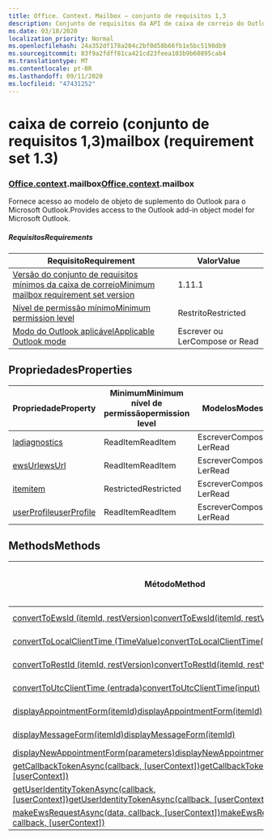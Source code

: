 ```yaml
---
title: Office. Context. Mailbox – conjunto de requisitos 1,3
description: Conjunto de requisitos da API de caixa de correio do Outlook versão 1,3 do modelo de objeto Mailbox.
ms.date: 03/18/2020
localization_priority: Normal
ms.openlocfilehash: 24a352df178a204c2bf0d58b66fb1e5bc5198db9
ms.sourcegitcommit: 83f9a2fdff81ca421cd23feea103b9b60895cab4
ms.translationtype: MT
ms.contentlocale: pt-BR
ms.lasthandoff: 09/11/2020
ms.locfileid: "47431252"
---
```

# <a name="mailbox-requirement-set-13"></a><span data-ttu-id="f9b6b-103">caixa de correio (conjunto de requisitos 1,3)</span><span class="sxs-lookup"><span data-stu-id="f9b6b-103">mailbox (requirement set 1.3)</span></span>

### <a name="officecontextmailbox"></a><span data-ttu-id="f9b6b-104">[Office](office.md)[.context](office.context.md).mailbox</span><span class="sxs-lookup"><span data-stu-id="f9b6b-104">[Office](office.md)[.context](office.context.md).mailbox</span></span>

<span data-ttu-id="f9b6b-105">Fornece acesso ao modelo de objeto de suplemento do Outlook para o Microsoft Outlook.</span><span class="sxs-lookup"><span data-stu-id="f9b6b-105">Provides access to the Outlook add-in object model for Microsoft Outlook.</span></span>

##### <a name="requirements"></a><span data-ttu-id="f9b6b-106">Requisitos</span><span class="sxs-lookup"><span data-stu-id="f9b6b-106">Requirements</span></span>

|<span data-ttu-id="f9b6b-107">Requisito</span><span class="sxs-lookup"><span data-stu-id="f9b6b-107">Requirement</span></span>| <span data-ttu-id="f9b6b-108">Valor</span><span class="sxs-lookup"><span data-stu-id="f9b6b-108">Value</span></span>|
|---|---|
|[<span data-ttu-id="f9b6b-109">Versão do conjunto de requisitos mínimos da caixa de correio</span><span class="sxs-lookup"><span data-stu-id="f9b6b-109">Minimum mailbox requirement set version</span></span>](../../requirement-sets/outlook-api-requirement-sets.md)| <span data-ttu-id="f9b6b-110">1.1</span><span class="sxs-lookup"><span data-stu-id="f9b6b-110">1.1</span></span>|
|[<span data-ttu-id="f9b6b-111">Nível de permissão mínimo</span><span class="sxs-lookup"><span data-stu-id="f9b6b-111">Minimum permission level</span></span>](../../../outlook/understanding-outlook-add-in-permissions.md)| <span data-ttu-id="f9b6b-112">Restrito</span><span class="sxs-lookup"><span data-stu-id="f9b6b-112">Restricted</span></span>|
|[<span data-ttu-id="f9b6b-113">Modo do Outlook aplicável</span><span class="sxs-lookup"><span data-stu-id="f9b6b-113">Applicable Outlook mode</span></span>](../../../outlook/outlook-add-ins-overview.md#extension-points)| <span data-ttu-id="f9b6b-114">Escrever ou Ler</span><span class="sxs-lookup"><span data-stu-id="f9b6b-114">Compose or Read</span></span>|

## <a name="properties"></a><span data-ttu-id="f9b6b-115">Propriedades</span><span class="sxs-lookup"><span data-stu-id="f9b6b-115">Properties</span></span>

| <span data-ttu-id="f9b6b-116">Propriedade</span><span class="sxs-lookup"><span data-stu-id="f9b6b-116">Property</span></span> | <span data-ttu-id="f9b6b-117">Minimum</span><span class="sxs-lookup"><span data-stu-id="f9b6b-117">Minimum</span></span><br><span data-ttu-id="f9b6b-118">nível de permissão</span><span class="sxs-lookup"><span data-stu-id="f9b6b-118">permission level</span></span> | <span data-ttu-id="f9b6b-119">Modelos</span><span class="sxs-lookup"><span data-stu-id="f9b6b-119">Modes</span></span> | <span data-ttu-id="f9b6b-120">Tipo de retorno</span><span class="sxs-lookup"><span data-stu-id="f9b6b-120">Return type</span></span> | <span data-ttu-id="f9b6b-121">Minimum</span><span class="sxs-lookup"><span data-stu-id="f9b6b-121">Minimum</span></span><br><span data-ttu-id="f9b6b-122">conjunto de requisitos</span><span class="sxs-lookup"><span data-stu-id="f9b6b-122">requirement set</span></span> |
|---|---|---|---|:---:|
| [<span data-ttu-id="f9b6b-123">la</span><span class="sxs-lookup"><span data-stu-id="f9b6b-123">diagnostics</span></span>](/javascript/api/outlook/office.mailbox?view=outlook-js-1.3&preserve-view=true#diagnostics) | <span data-ttu-id="f9b6b-124">ReadItem</span><span class="sxs-lookup"><span data-stu-id="f9b6b-124">ReadItem</span></span> | <span data-ttu-id="f9b6b-125">Escrever</span><span class="sxs-lookup"><span data-stu-id="f9b6b-125">Compose</span></span><br><span data-ttu-id="f9b6b-126">Ler</span><span class="sxs-lookup"><span data-stu-id="f9b6b-126">Read</span></span> | [<span data-ttu-id="f9b6b-127">Diagnostics</span><span class="sxs-lookup"><span data-stu-id="f9b6b-127">Diagnostics</span></span>](/javascript/api/outlook/office.diagnostics?view=outlook-js-1.3&preserve-view=true) | [<span data-ttu-id="f9b6b-128">1.1</span><span class="sxs-lookup"><span data-stu-id="f9b6b-128">1.1</span></span>](../requirement-set-1.1/outlook-requirement-set-1.1.md) |
| [<span data-ttu-id="f9b6b-129">ewsUrl</span><span class="sxs-lookup"><span data-stu-id="f9b6b-129">ewsUrl</span></span>](/javascript/api/outlook/office.mailbox?view=outlook-js-1.3&preserve-view=true#ewsurl) | <span data-ttu-id="f9b6b-130">ReadItem</span><span class="sxs-lookup"><span data-stu-id="f9b6b-130">ReadItem</span></span> | <span data-ttu-id="f9b6b-131">Escrever</span><span class="sxs-lookup"><span data-stu-id="f9b6b-131">Compose</span></span><br><span data-ttu-id="f9b6b-132">Ler</span><span class="sxs-lookup"><span data-stu-id="f9b6b-132">Read</span></span> | <span data-ttu-id="f9b6b-133">String</span><span class="sxs-lookup"><span data-stu-id="f9b6b-133">String</span></span> | [<span data-ttu-id="f9b6b-134">1.1</span><span class="sxs-lookup"><span data-stu-id="f9b6b-134">1.1</span></span>](../requirement-set-1.1/outlook-requirement-set-1.1.md) |
| [<span data-ttu-id="f9b6b-135">item</span><span class="sxs-lookup"><span data-stu-id="f9b6b-135">item</span></span>](office.context.mailbox.item.md) | <span data-ttu-id="f9b6b-136">Restricted</span><span class="sxs-lookup"><span data-stu-id="f9b6b-136">Restricted</span></span> | <span data-ttu-id="f9b6b-137">Escrever</span><span class="sxs-lookup"><span data-stu-id="f9b6b-137">Compose</span></span><br><span data-ttu-id="f9b6b-138">Ler</span><span class="sxs-lookup"><span data-stu-id="f9b6b-138">Read</span></span> | [<span data-ttu-id="f9b6b-139">Item</span><span class="sxs-lookup"><span data-stu-id="f9b6b-139">Item</span></span>](/javascript/api/outlook/office.item?view=outlook-js-1.3&preserve-view=true) | [<span data-ttu-id="f9b6b-140">1.1</span><span class="sxs-lookup"><span data-stu-id="f9b6b-140">1.1</span></span>](../requirement-set-1.1/outlook-requirement-set-1.1.md) |
| [<span data-ttu-id="f9b6b-141">userProfile</span><span class="sxs-lookup"><span data-stu-id="f9b6b-141">userProfile</span></span>](/javascript/api/outlook/office.mailbox?view=outlook-js-1.3&preserve-view=true#userprofile) | <span data-ttu-id="f9b6b-142">ReadItem</span><span class="sxs-lookup"><span data-stu-id="f9b6b-142">ReadItem</span></span> | <span data-ttu-id="f9b6b-143">Escrever</span><span class="sxs-lookup"><span data-stu-id="f9b6b-143">Compose</span></span><br><span data-ttu-id="f9b6b-144">Ler</span><span class="sxs-lookup"><span data-stu-id="f9b6b-144">Read</span></span> | [<span data-ttu-id="f9b6b-145">UserProfile</span><span class="sxs-lookup"><span data-stu-id="f9b6b-145">UserProfile</span></span>](/javascript/api/outlook/office.userprofile?view=outlook-js-1.3&preserve-view=true) | [<span data-ttu-id="f9b6b-146">1.1</span><span class="sxs-lookup"><span data-stu-id="f9b6b-146">1.1</span></span>](../requirement-set-1.1/outlook-requirement-set-1.1.md) |

## <a name="methods"></a><span data-ttu-id="f9b6b-147">Methods</span><span class="sxs-lookup"><span data-stu-id="f9b6b-147">Methods</span></span>

| <span data-ttu-id="f9b6b-148">Método</span><span class="sxs-lookup"><span data-stu-id="f9b6b-148">Method</span></span> | <span data-ttu-id="f9b6b-149">Minimum</span><span class="sxs-lookup"><span data-stu-id="f9b6b-149">Minimum</span></span><br><span data-ttu-id="f9b6b-150">nível de permissão</span><span class="sxs-lookup"><span data-stu-id="f9b6b-150">permission level</span></span> | <span data-ttu-id="f9b6b-151">Modelos</span><span class="sxs-lookup"><span data-stu-id="f9b6b-151">Modes</span></span> | <span data-ttu-id="f9b6b-152">Minimum</span><span class="sxs-lookup"><span data-stu-id="f9b6b-152">Minimum</span></span><br><span data-ttu-id="f9b6b-153">conjunto de requisitos</span><span class="sxs-lookup"><span data-stu-id="f9b6b-153">requirement set</span></span> |
|---|---|---|:---:|
| [<span data-ttu-id="f9b6b-154">convertToEwsId (itemId, restVersion)</span><span class="sxs-lookup"><span data-stu-id="f9b6b-154">convertToEwsId(itemId, restVersion)</span></span>](/javascript/api/outlook/office.mailbox?view=outlook-js-1.3&preserve-view=true#converttoewsid-itemid--restversion-) | <span data-ttu-id="f9b6b-155">Restricted</span><span class="sxs-lookup"><span data-stu-id="f9b6b-155">Restricted</span></span> | <span data-ttu-id="f9b6b-156">Escrever</span><span class="sxs-lookup"><span data-stu-id="f9b6b-156">Compose</span></span><br><span data-ttu-id="f9b6b-157">Ler</span><span class="sxs-lookup"><span data-stu-id="f9b6b-157">Read</span></span> | [<span data-ttu-id="f9b6b-158">1.3</span><span class="sxs-lookup"><span data-stu-id="f9b6b-158">1.3</span></span>](../requirement-set-1.3/outlook-requirement-set-1.3.md) |
| [<span data-ttu-id="f9b6b-159">convertToLocalClientTime (TimeValue)</span><span class="sxs-lookup"><span data-stu-id="f9b6b-159">convertToLocalClientTime(timeValue)</span></span>](/javascript/api/outlook/office.mailbox?view=outlook-js-1.3&preserve-view=true#converttolocalclienttime-timevalue-) | <span data-ttu-id="f9b6b-160">ReadItem</span><span class="sxs-lookup"><span data-stu-id="f9b6b-160">ReadItem</span></span> | <span data-ttu-id="f9b6b-161">Escrever</span><span class="sxs-lookup"><span data-stu-id="f9b6b-161">Compose</span></span><br><span data-ttu-id="f9b6b-162">Ler</span><span class="sxs-lookup"><span data-stu-id="f9b6b-162">Read</span></span> | [<span data-ttu-id="f9b6b-163">1.1</span><span class="sxs-lookup"><span data-stu-id="f9b6b-163">1.1</span></span>](../requirement-set-1.1/outlook-requirement-set-1.1.md) |
| [<span data-ttu-id="f9b6b-164">convertToRestId (itemId, restVersion)</span><span class="sxs-lookup"><span data-stu-id="f9b6b-164">convertToRestId(itemId, restVersion)</span></span>](/javascript/api/outlook/office.mailbox?view=outlook-js-1.3&preserve-view=true#converttorestid-itemid--restversion-) | <span data-ttu-id="f9b6b-165">Restricted</span><span class="sxs-lookup"><span data-stu-id="f9b6b-165">Restricted</span></span> | <span data-ttu-id="f9b6b-166">Escrever</span><span class="sxs-lookup"><span data-stu-id="f9b6b-166">Compose</span></span><br><span data-ttu-id="f9b6b-167">Ler</span><span class="sxs-lookup"><span data-stu-id="f9b6b-167">Read</span></span> | [<span data-ttu-id="f9b6b-168">1.3</span><span class="sxs-lookup"><span data-stu-id="f9b6b-168">1.3</span></span>](../requirement-set-1.3/outlook-requirement-set-1.3.md) |
| [<span data-ttu-id="f9b6b-169">convertToUtcClientTime (entrada)</span><span class="sxs-lookup"><span data-stu-id="f9b6b-169">convertToUtcClientTime(input)</span></span>](/javascript/api/outlook/office.mailbox?view=outlook-js-1.3&preserve-view=true#converttoutcclienttime-input-) | <span data-ttu-id="f9b6b-170">ReadItem</span><span class="sxs-lookup"><span data-stu-id="f9b6b-170">ReadItem</span></span> | <span data-ttu-id="f9b6b-171">Escrever</span><span class="sxs-lookup"><span data-stu-id="f9b6b-171">Compose</span></span><br><span data-ttu-id="f9b6b-172">Ler</span><span class="sxs-lookup"><span data-stu-id="f9b6b-172">Read</span></span> | [<span data-ttu-id="f9b6b-173">1.1</span><span class="sxs-lookup"><span data-stu-id="f9b6b-173">1.1</span></span>](../requirement-set-1.1/outlook-requirement-set-1.1.md) |
| [<span data-ttu-id="f9b6b-174">displayAppointmentForm(itemId)</span><span class="sxs-lookup"><span data-stu-id="f9b6b-174">displayAppointmentForm(itemId)</span></span>](/javascript/api/outlook/office.mailbox?view=outlook-js-1.3&preserve-view=true#displayappointmentform-itemid-) | <span data-ttu-id="f9b6b-175">ReadItem</span><span class="sxs-lookup"><span data-stu-id="f9b6b-175">ReadItem</span></span> | <span data-ttu-id="f9b6b-176">Escrever</span><span class="sxs-lookup"><span data-stu-id="f9b6b-176">Compose</span></span><br><span data-ttu-id="f9b6b-177">Ler</span><span class="sxs-lookup"><span data-stu-id="f9b6b-177">Read</span></span> | [<span data-ttu-id="f9b6b-178">1.1</span><span class="sxs-lookup"><span data-stu-id="f9b6b-178">1.1</span></span>](../requirement-set-1.1/outlook-requirement-set-1.1.md) |
| [<span data-ttu-id="f9b6b-179">displayMessageForm(itemId)</span><span class="sxs-lookup"><span data-stu-id="f9b6b-179">displayMessageForm(itemId)</span></span>](/javascript/api/outlook/office.mailbox?view=outlook-js-1.3&preserve-view=true#displaymessageform-itemid-) | <span data-ttu-id="f9b6b-180">ReadItem</span><span class="sxs-lookup"><span data-stu-id="f9b6b-180">ReadItem</span></span> | <span data-ttu-id="f9b6b-181">Escrever</span><span class="sxs-lookup"><span data-stu-id="f9b6b-181">Compose</span></span><br><span data-ttu-id="f9b6b-182">Ler</span><span class="sxs-lookup"><span data-stu-id="f9b6b-182">Read</span></span> | [<span data-ttu-id="f9b6b-183">1.1</span><span class="sxs-lookup"><span data-stu-id="f9b6b-183">1.1</span></span>](../requirement-set-1.1/outlook-requirement-set-1.1.md) |
| [<span data-ttu-id="f9b6b-184">displayNewAppointmentForm(parameters)</span><span class="sxs-lookup"><span data-stu-id="f9b6b-184">displayNewAppointmentForm(parameters)</span></span>](/javascript/api/outlook/office.mailbox?view=outlook-js-1.3&preserve-view=true#displaynewappointmentform-parameters-) | <span data-ttu-id="f9b6b-185">ReadItem</span><span class="sxs-lookup"><span data-stu-id="f9b6b-185">ReadItem</span></span> | <span data-ttu-id="f9b6b-186">Ler</span><span class="sxs-lookup"><span data-stu-id="f9b6b-186">Read</span></span> | [<span data-ttu-id="f9b6b-187">1.1</span><span class="sxs-lookup"><span data-stu-id="f9b6b-187">1.1</span></span>](../requirement-set-1.1/outlook-requirement-set-1.1.md) |
| <span data-ttu-id="f9b6b-188">[getCallbackTokenAsync(callback, [userContext])](/javascript/api/outlook/office.mailbox?view=outlook-js-1.3&preserve-view=true#getcallbacktokenasync-callback--usercontext-)</span><span class="sxs-lookup"><span data-stu-id="f9b6b-188">[getCallbackTokenAsync(callback, [userContext])](/javascript/api/outlook/office.mailbox?view=outlook-js-1.3&preserve-view=true#getcallbacktokenasync-callback--usercontext-)</span></span> | <span data-ttu-id="f9b6b-189">ReadItem</span><span class="sxs-lookup"><span data-stu-id="f9b6b-189">ReadItem</span></span> | <span data-ttu-id="f9b6b-190">Escrever</span><span class="sxs-lookup"><span data-stu-id="f9b6b-190">Compose</span></span><br><span data-ttu-id="f9b6b-191">Ler</span><span class="sxs-lookup"><span data-stu-id="f9b6b-191">Read</span></span> | [<span data-ttu-id="f9b6b-192">1.3</span><span class="sxs-lookup"><span data-stu-id="f9b6b-192">1.3</span></span>](../requirement-set-1.3/outlook-requirement-set-1.3.md)<br>[<span data-ttu-id="f9b6b-193">1.1</span><span class="sxs-lookup"><span data-stu-id="f9b6b-193">1.1</span></span>](../requirement-set-1.1/outlook-requirement-set-1.1.md) |
| <span data-ttu-id="f9b6b-194">[getUserIdentityTokenAsync(callback, [userContext])](/javascript/api/outlook/office.mailbox?view=outlook-js-1.3&preserve-view=true#getuseridentitytokenasync-callback--usercontext-)</span><span class="sxs-lookup"><span data-stu-id="f9b6b-194">[getUserIdentityTokenAsync(callback, [userContext])](/javascript/api/outlook/office.mailbox?view=outlook-js-1.3&preserve-view=true#getuseridentitytokenasync-callback--usercontext-)</span></span> | <span data-ttu-id="f9b6b-195">ReadItem</span><span class="sxs-lookup"><span data-stu-id="f9b6b-195">ReadItem</span></span> | <span data-ttu-id="f9b6b-196">Escrever</span><span class="sxs-lookup"><span data-stu-id="f9b6b-196">Compose</span></span><br><span data-ttu-id="f9b6b-197">Ler</span><span class="sxs-lookup"><span data-stu-id="f9b6b-197">Read</span></span> | [<span data-ttu-id="f9b6b-198">1.1</span><span class="sxs-lookup"><span data-stu-id="f9b6b-198">1.1</span></span>](../requirement-set-1.1/outlook-requirement-set-1.1.md) |
| <span data-ttu-id="f9b6b-199">[makeEwsRequestAsync(data, callback, [userContext])](/javascript/api/outlook/office.mailbox?view=outlook-js-1.3&preserve-view=true#makeewsrequestasync-data--callback--usercontext-)</span><span class="sxs-lookup"><span data-stu-id="f9b6b-199">[makeEwsRequestAsync(data, callback, [userContext])](/javascript/api/outlook/office.mailbox?view=outlook-js-1.3&preserve-view=true#makeewsrequestasync-data--callback--usercontext-)</span></span> | <span data-ttu-id="f9b6b-200">ReadWriteMailbox</span><span class="sxs-lookup"><span data-stu-id="f9b6b-200">ReadWriteMailbox</span></span> | <span data-ttu-id="f9b6b-201">Escrever</span><span class="sxs-lookup"><span data-stu-id="f9b6b-201">Compose</span></span><br><span data-ttu-id="f9b6b-202">Ler</span><span class="sxs-lookup"><span data-stu-id="f9b6b-202">Read</span></span> | [<span data-ttu-id="f9b6b-203">1.1</span><span class="sxs-lookup"><span data-stu-id="f9b6b-203">1.1</span></span>](../requirement-set-1.1/outlook-requirement-set-1.1.md) |
